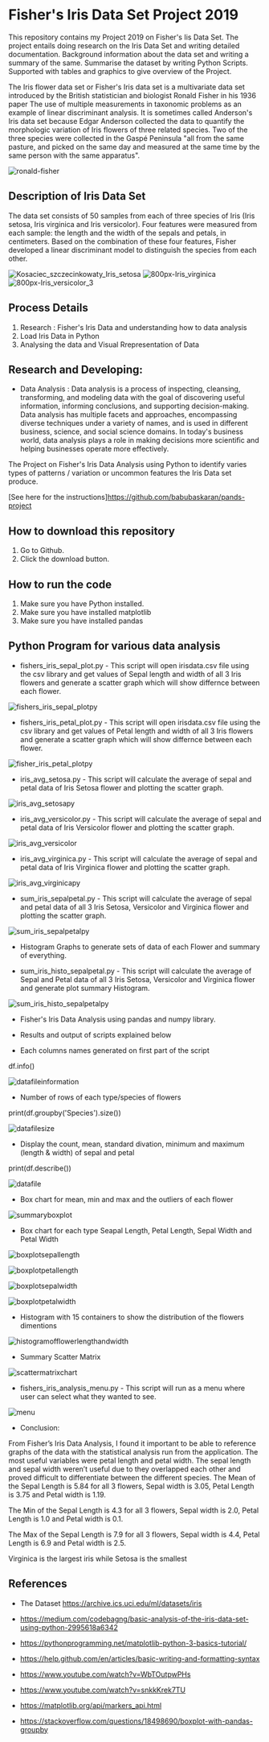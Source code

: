 # Fisher's Iris Data Set Project 2019


This repository contains my  Project 2019 on Fisher's Iis Data Set.  The project entails doing research on the Iris Data Set and writing detailed documentation.  Background information about the data set and writing a summary of the same.  Summarise the dataset by writing Python Scripts.  Supported with tables and graphics to give overview of the Project.

The Iris flower data set or Fisher's Iris data set is a multivariate data set introduced by the British statistician and biologist Ronald Fisher in his 1936 paper The use of multiple measurements in taxonomic problems as an example of linear discriminant analysis. It is sometimes called Anderson's Iris data set because Edgar Anderson collected the data to quantify the morphologic variation of Iris flowers of three related species. Two of the three species were collected in the Gaspé Peninsula "all from the same pasture, and picked on the same day and measured at the same time by the same person with the same apparatus".

![ronald-fisher](https://user-images.githubusercontent.com/48861486/56838903-dc6c6900-6877-11e9-80eb-25758e5e3431.JPG)

## Description of Iris Data Set

The data set consists of 50 samples from each of three species of Iris (Iris setosa, Iris virginica and Iris versicolor). Four features were measured from each sample: the length and the width of the sepals and petals, in centimeters. Based on the combination of these four features, Fisher developed a linear discriminant model to distinguish the species from each other. 


![Kosaciec_szczecinkowaty_Iris_setosa](https://user-images.githubusercontent.com/48861486/56839483-9cf34c00-687a-11e9-9040-73e8284c8366.jpg)
![800px-Iris_virginica](https://user-images.githubusercontent.com/48861486/56839491-a086d300-687a-11e9-8b49-3f93aea338a1.jpg)
![800px-Iris_versicolor_3](https://user-images.githubusercontent.com/48861486/56839493-a2509680-687a-11e9-9f68-76efa0bcf811.jpg)

## Process Details

1. Research : Fisher's Iris Data and understanding how to data analysis
2. Load Iris Data in Python
3. Analysing the data and Visual Rrepresentation of Data

## Research and Developing:

* Data Analysis : Data analysis is a process of inspecting, cleansing, transforming, and modeling data with the goal of discovering useful information, informing conclusions, and supporting decision-making. Data analysis has multiple facets and approaches, encompassing diverse techniques under a variety of names, and is used in different business, science, and social science domains. In today's business world, data analysis plays a role in making decisions more scientific and helping businesses operate more effectively.

The Project on Fisher's Iris Data Analysis using Python to identify varies types of patterns / variation or uncommon features the Iris Data set produce.



[See here for the instructions]https://github.com/babubaskaran/pands-project

## How to download this repository

1. Go to Github.
2. Click the download button.

## How to run the code

1. Make sure you have Python installed.
2. Make sure you have installed matplotlib
3. Make sure you have installed pandas


## Python Program for various data analysis

* fishers_iris_sepal_plot.py - This script will open irisdata.csv file using the csv library and get values of Sepal length and width of all 3 Iris flowers and generate a scatter graph which will show differnce between each flower.

![fishers_iris_sepal_plotpy](https://user-images.githubusercontent.com/48861486/56870048-069d6280-6a01-11e9-9617-352a367c911b.png)

* fishers_iris_petal_plot.py - This script will open irisdata.csv file using the csv library and get values of Petal length and width of all 3 Iris flowers and generate a scatter graph which will show differnce between each flower.

![fisher_iris_petal_plotpy](https://user-images.githubusercontent.com/48861486/56870141-aa3b4280-6a02-11e9-90b9-8bb86a7c3e14.png)

* iris_avg_setosa.py - This script will calculate the average of sepal and petal data of Iris Setosa flower and plotting the scatter graph.

![iris_avg_setosapy](https://user-images.githubusercontent.com/48861486/56870254-bfb16c00-6a04-11e9-8135-93e11219b2cd.png)

* iris_avg_versicolor.py - This script will calculate the average of sepal and petal data of Iris Versicolor flower and plotting the scatter graph.

![iris_avg_versicolor](https://user-images.githubusercontent.com/48861486/56870277-13bc5080-6a05-11e9-901c-18700d6f0df5.png)

* iris_avg_virginica.py - This script will calculate the average of sepal and petal data of Iris Virginica flower and plotting the scatter graph.

![iris_avg_virginicapy](https://user-images.githubusercontent.com/48861486/56870288-2f275b80-6a05-11e9-8cdf-d072e9238edb.png)


* sum_iris_sepalpetal.py - This script will calculate the average of sepal and petal data of all 3 Iris Setosa, Versicolor and Virginica flower and plotting the scatter graph.

![sum_iris_sepalpetalpy](https://user-images.githubusercontent.com/48861486/56870369-4a469b00-6a06-11e9-9a70-821b912f082c.png)

* Histogram Graphs to generate sets of data of each Flower and summary of everything.

* sum_iris_histo_sepalpetal.py - This script will calculate the average of Sepal and Petal data of all 3 Iris Setosa, Versicolor and Virginica flower and generate plot summary Histogram.

![sum_iris_histo_sepalpetalpy](https://user-images.githubusercontent.com/48861486/56870410-e2dd1b00-6a06-11e9-960f-dc611ede6081.png)

* Fisher's Iris Data Analysis using pandas and numpy library.

* Results and output of scripts explained below

* Each columns names generated on first part of the script

df.info()

![datafileinformation](https://user-images.githubusercontent.com/48861486/56870483-d6a58d80-6a07-11e9-8819-3cf46b97fee4.JPG)


* Number of rows of each type/species of flowers

print(df.groupby('Species').size())

![datafilesize](https://user-images.githubusercontent.com/48861486/56870501-3dc34200-6a08-11e9-9088-40281e1fa908.JPG)

* Display the count, mean, standard divation, minimum and maximum (length & width) of sepal and petal

print(df.describe())

![datafile](https://user-images.githubusercontent.com/48861486/56870536-c17d2e80-6a08-11e9-9f4d-7198322be18e.JPG)

* Box chart for mean, min and max and the outliers of each flower

![summaryboxplot](https://user-images.githubusercontent.com/48861486/56870552-26388900-6a09-11e9-887c-e9f7b48e821c.png)

* Box chart for each type Seapal Length, Petal Length, Sepal Width and Petal Width

![boxplotsepallength](https://user-images.githubusercontent.com/48861486/56870586-91825b00-6a09-11e9-9306-f3b477df34a4.png)

![boxplotpetallength](https://user-images.githubusercontent.com/48861486/56870590-9ba45980-6a09-11e9-8245-8b6398af436e.png)

![boxplotsepalwidth](https://user-images.githubusercontent.com/48861486/56870596-a363fe00-6a09-11e9-8cac-744092630ec2.png)

![boxplotpetalwidth](https://user-images.githubusercontent.com/48861486/56870600-a9f27580-6a09-11e9-99e5-7928102fd27b.png)

* Histogram with 15 containers to show the distribution of the flowers dimentions

![histogramofflowerlengthandwidth](https://user-images.githubusercontent.com/48861486/56870617-ddcd9b00-6a09-11e9-8381-fdc2644f8466.png)

* Summary Scatter Matrix

![scattermatrixchart](https://user-images.githubusercontent.com/48861486/56870629-0c4b7600-6a0a-11e9-80c4-93bf9b3beab4.png)

* fishers_iris_analysis_menu.py - This script will run as a menu where user can select what they wanted to see.

![menu](https://user-images.githubusercontent.com/48861486/56870669-aca19a80-6a0a-11e9-981e-bfeeb2e36d0f.JPG)

* Conclusion:

From Fisher’s Iris Data Analysis, I found it important to be able to reference graphs of the data with the statistical analysis run from the application. The most useful variables were petal length and petal width.  The sepal length and sepal width weren’t useful due to they overlapped each other and proved difficult to differentiate between the different species.
The Mean of the Sepal Length is 5.84 for all 3 flowers, Sepal width is 3.05, Petal Length is 3.75 and Petal width is 1.19.

The Min of the Sepal Length is 4.3 for all 3 flowers, Sepal width is 2.0, Petal Length is 1.0 and Petal width is 0.1.

The Max of the Sepal Length is 7.9 for all 3 flowers, Sepal width is 4.4, Petal Length is 6.9 and Petal width is 2.5.

Virginica is the largest iris while Setosa is the smallest








## References

* The Dataset https://archive.ics.uci.edu/ml/datasets/iris
 
* https://medium.com/codebagng/basic-analysis-of-the-iris-data-set-using-python-2995618a6342

* https://pythonprogramming.net/matplotlib-python-3-basics-tutorial/

* https://help.github.com/en/articles/basic-writing-and-formatting-syntax

* https://www.youtube.com/watch?v=WbTOutpwPHs

* https://www.youtube.com/watch?v=snkkKrek7TU

* https://matplotlib.org/api/markers_api.html

* https://stackoverflow.com/questions/18498690/boxplot-with-pandas-groupby



